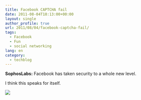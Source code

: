 ```yaml
---
title: Facebook CAPTCHA fail
date: 2011-08-04T18:13:00+00:00
layout: single
author_profile: true
url: 2011/08/04/facebook-captcha-fail/
tags:
  - Facebook
  - Fun
  - social networking
lang: en
category: 
  - techblog
---
```

**SophosLabs:** Facebook has taken security to a whole new level.

I think this speaks for itself.

[![](http://3.bp.blogspot.com/-LxcuJ4rUX5M/TjrZ85Q8qMI/AAAAAAAAD8U/Whe4WJX4Bnk/s1600/facebook-captcha-fail.jpg)](http://3.bp.blogspot.com/-LxcuJ4rUX5M/TjrZ85Q8qMI/AAAAAAAAD8U/Whe4WJX4Bnk/s1600/facebook-captcha-fail.jpg)